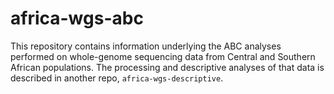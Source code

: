 # africa-wgs-abc
This repository contains information underlying the ABC analyses performed on whole-genome sequencing data from Central and Southern African populations. The processing and descriptive analyses of that data is described in another repo, `africa-wgs-descriptive`.
